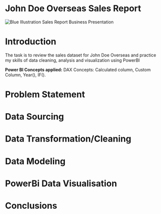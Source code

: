 # John Doe Overseas Sales Report

![Blue Illustration Sales Report Business Presentation](https://github.com/ovielee/Power-BI-Report/assets/62611725/c034a9e4-a4b3-4c39-93d6-de216102c841)

# Introduction
The task is to review the sales dataset for John Doe Overseas and practice my skills of data cleaning, analysis and visualization using PowerBI

**Power BI Concepts applied:**
DAX Concepts: Calculated column, Custom Column, Year(), IF().


# Problem Statement


# Data Sourcing


# Data Transformation/Cleaning



# Data Modeling



# PowerBi Data Visualisation



# Conclusions 
